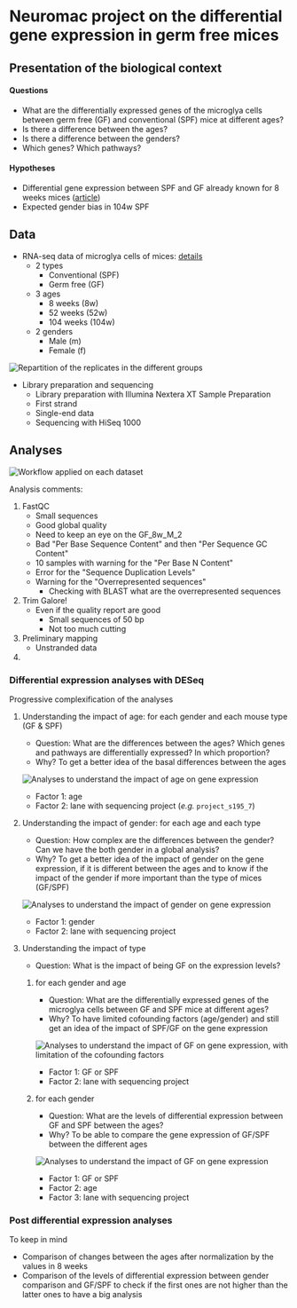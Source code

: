 Neuromac project on the differential gene expression in germ free mices
========

## Presentation of the biological context

#### Questions

- What are the differentially expressed genes of the microglya cells between germ free (GF) and conventional (SPF) mice at different ages?
- Is there a difference between the ages?
- Is there a difference between the genders?
- Which genes? Which pathways?

#### Hypotheses

- Differential gene expression between SPF and GF already known for 8 weeks mices ([article](http://www.nature.com/neuro/journal/v18/n7/abs/nn.4030.html))
- Expected gender bias in 104w SPF

## Data

- RNA-seq data of microglya cells of mices: [details](https://docs.google.com/spreadsheets/d/1DL8pEVj5cvGflPIiaSPRXy-dMk2S7CxmnIk6Ubta2xs/edit?usp=sharing)
	- 2 types
    	- Conventional (SPF)
        - Germ free (GF)
    - 3 ages
    	- 8 weeks (8w)
        - 52 weeks (52w)
        - 104 weeks (104w)
    - 2 genders
  		- Male (m)
        - Female (f)
        
![Repartition of the replicates in the different groups](https://framadrive.org/s/6Fyvkkhh2YQ2WIY/download)       
 
- Library preparation and sequencing
	- Library preparation with Illumina Nextera XT Sample Preparation 
	- First strand
    - Single-end data
    - Sequencing with HiSeq 1000

## Analyses

![Workflow applied on each dataset](https://framadrive.org/s/rWFKBV1HZFUyoZq/download)

Analysis comments:

1. FastQC
	- Small sequences
    - Good global quality
	- Need to keep an eye on the GF_8w_M_2
    - Bad "Per Base Sequence Content" and then "Per Sequence GC Content"
    - 10 samples with warning for the "Per Base N Content"
    - Error for the "Sequence Duplication Levels"
    - Warning for the "Overrepresented sequences"
    	- Checking with BLAST what are the overrepresented sequences
2. Trim Galore!
	- Even if the quality report are good
    	- Small sequences of 50 bp
        - Not too much cutting
3. Preliminary mapping
	- Unstranded data
4. 

### Differential expression analyses with DESeq

Progressive complexification of the analyses

1. Understanding the impact of age: for each gender and each mouse type (GF & SPF)

	- Question: What are the differences between the ages? Which genes and pathways are differentially expressed? In which proportion?
    - Why? To get a better idea of the basal differences between the ages
    
    ![Analyses to understand the impact of age on gene expression](https://framadrive.org/s/DysSOzGaG8C6Aqm/download)

	- Factor 1: age
  	- Factor 2: lane with sequencing project (*e.g.* `project_s195_7`)
	
2. Understanding the impact of gender: for each age and each type

	- Question: How complex are the differences between the gender? Can we have the both gender in a global analysis?
    - Why? To get a better idea of the impact of gender on the gene expression, if it is different between the ages and to know if the impact of the gender if more important than the type of mices (GF/SPF)
    
    ![Analyses to understand the impact of gender on gene expression](https://framadrive.org/s/Se503gvrZ7apGa8/download)
        
	- Factor 1: gender
	- Factor 2: lane with sequencing project

3. Understanding the impact of type
	- Question: What is the impact of being GF on the expression levels?
    
	1. for each gender and age
    
    	- Question: What are the differentially expressed genes of the microglya cells between GF and SPF mice at different ages?
        - Why? To have limited cofounding factors (age/gender) and still get an idea of the impact of SPF/GF on the gene expression
        
        ![Analyses to understand the impact of GF on gene expression, with limitation of the cofounding factors](https://framadrive.org/s/viE59uhFcH1IRpF/download)
        
        - Factor 1: GF or SPF
        - Factor 2: lane with sequencing project
	2. for each gender

    	- Question: What are the levels of differential expression between GF and SPF between the ages?
        - Why? To be able to compare the gene expression of GF/SPF between the different ages
        
        ![Analyses to understand the impact of GF on gene expression](https://framadrive.org/s/wSMBMJv8WSTRRVu/download)
        
    	- Factor 1: GF or SPF
        - Factor 2: age
        - Factor 3: lane with sequencing project
            
### Post differential expression analyses

To keep in mind

- Comparison of changes between the ages after normalization by the values in 8 weeks
- Comparison of the levels of differential expression between gender comparison and GF/SPF to check if the first ones are not higher than the latter ones to have a big analysis





